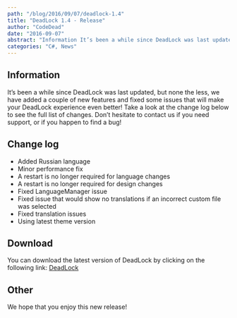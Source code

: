 ```yaml
---
path: "/blog/2016/09/07/deadlock-1.4"
title: "DeadLock 1.4 - Release"
author: "CodeDead"
date: "2016-09-07"
abstract: "Information It’s been a while since DeadLock was last updated, but none the less, we have added a couple of new features and fixed some issues that will make your DeadLock experience even better! Take a look at the change log below to see the full list of..."
categories: "C#, News"
---
```

## Information

It’s been a while since DeadLock was last updated, but none the less, we have added a couple of new features and fixed some issues that will make your DeadLock experience even better! Take a look at the change log below to see the full list of changes. Don’t hesitate to contact us if you need support, or if you happen to find a bug!

## Change log

* Added Russian language
* Minor performance fix
* A restart is no longer required for language changes
* A restart is no longer required for design changes
* Fixed LanguageManager issue
* Fixed issue that would show no translations if an incorrect custom file was selected
* Fixed translation issues
* Using latest theme version

## Download

You can download the latest version of DeadLock by clicking on the following link:
<a href="/software/deadlock">DeadLock</a>

## Other

We hope that you enjoy this new release!
